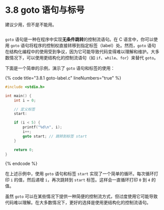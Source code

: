 # 3.8 goto 语句与标号

建议少用，但不是不能用。

<figure><img src="https://labspc.com/wp-content/uploads/2024/01/1705732721-word-image-312-1.png" alt=""><figcaption></figcaption></figure>

`goto` 语句是一种在程序中实现**无条件跳转**的控制流语句。在 C 语言中，你可以使用 `goto` 语句将程序的控制权直接转移到指定标签（label）处。然而，`goto` 语句在结构化编程中的使用受到争议，因为它可能导致代码变得难以理解和维护。大多数情况下，可以使用更结构化的控制流语句（如 `if`、`while`、`for`）来替代 `goto`。

下面是一个简单的示例，演示了 `goto` 语句和标签的使用：

{% code title="3.8.1 goto-label.c" lineNumbers="true" %}
```c
#include <stdio.h>

int main() {
    int i = 0;

    // 定义标签
    start:

    if (i < 5) {
        printf("%d\n", i);
        i++;
        goto start; // 跳转到标签 start
    }

    return 0;
}
```
{% endcode %}

在上述示例中，使用 `goto` 语句和标签 `start` 实现了一个简单的循环。每次循环打印 `i` 的值，然后递增 `i`，再次跳转到 `start` 标签。这样会一直循环打印 `0` 到 `4` 的值。

虽然 `goto` 可以在某些情况下提供一种简便的控制流方式，但过度使用它可能导致代码难以理解。在大多数情况下，更好的选择是使用更结构化的控制流语句。

